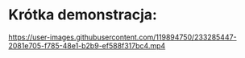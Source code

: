 # Krótka demonstracja:

https://user-images.githubusercontent.com/119894750/233285447-2081e705-f785-48e1-b2b9-ef588f317bc4.mp4
